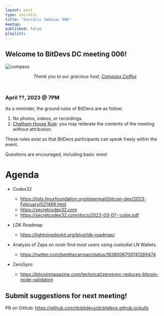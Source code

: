 ```yaml
---
layout: post
type: socratic
title: "Socratic Seminar 006"
meetup: 
published: false
playlist: 
---
```


## Welcome to BitDevs DC meeting 006!

![compass](img/002-compass.png)


<div style="text-align: center; margin-bottom: 3rem;">
<i>Thank you to our gracious host, <a href="https://www.compasscoffee.com/products/bitcoin-blend?variant=39564113477728">Compass
Coffee</a></i>
</div>


### April ??, 2023 @ 7PM

As a reminder, the ground rules of BitDevs are as follow:

1. No photos, videos, or recordings.
2. [Chatham House Rule](https://en.wikipedia.org/wiki/Chatham_House_Rule): you may
   reiterate the contents of the meeting *without* attribution.


These rules exist so that BitDevs participants can speak freely
within the event.

Questions are encouraged, including basic ones!

# Agenda

- Codex32
  - <https://lists.linuxfoundation.org/pipermail/bitcoin-dev/2023-February/021469.html>
  - <https://secretcodex32.com>
  - <https://secretcodex32.com/docs/2023-03-07--color.pdf>

- LDK Roadmap
  - <https://lightningdevkit.org/blog/ldk-roadmap/>

- Analysis of Zaps on nostr find most users using custodial LN Wallets
  - <https://twitter.com/benthecarman/status/1638006709741289474>

- ZeroSync
  - <https://bitcoinmagazine.com/technical/zerosync-reduces-bitcoin-node-validation>

## Submit suggestions for next meeting!

PR on Github: https://github.com/dcbitdevs/dcbitdevs.github.io/pulls
